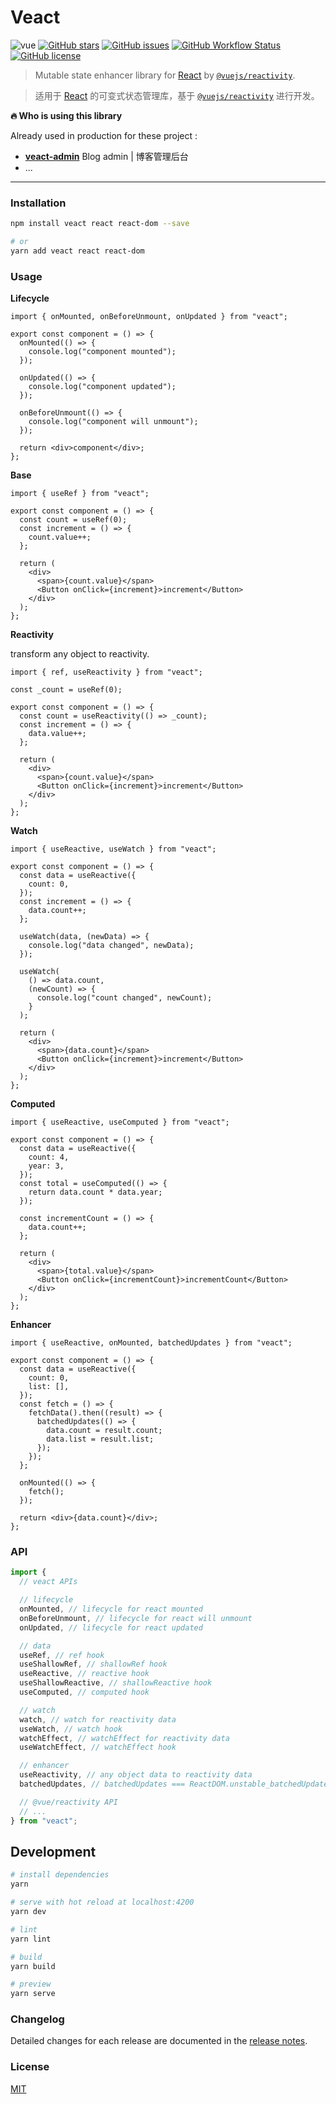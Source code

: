 # Veact

![vue](https://img.shields.io/badge/MADE%20WITH-VEACT-42a97a?style=for-the-badge&labelColor=35495d)
[![GitHub stars](https://img.shields.io/github/stars/veactjs/veact.svg?style=for-the-badge)](https://github.com/veactjs/veact/stargazers)
[![GitHub issues](https://img.shields.io/github/issues-raw/veactjs/veact.svg?style=for-the-badge)](https://github.com/veactjs/veact/issues)
[![GitHub Workflow Status](https://img.shields.io/github/workflow/status/veactjs/veact/Deploy?label=deploy&style=for-the-badge)](https://github.com/veactjs/veact/actions?query=workflow:%22Deploy%22)
[![GitHub license](https://img.shields.io/github/license/veactjs/veact.svg?style=for-the-badge)](https://github.com/veactjs/veact/blob/master/LICENSE)

> Mutable state enhancer library for [React](https://github.com/facebook/react) by [`@vuejs/reactivity`](https://github.com/vuejs/vue-next).

> 适用于 [React](https://github.com/facebook/react) 的可变式状态管理库，基于 [`@vuejs/reactivity`](https://github.com/vuejs/vue-next) 进行开发。

**🔥 Who is using this library**

Already used in production for these project :

- **[veact-admin](https://github.com/surmon-china/veact-admin)** Blog admin | 博客管理后台
- ...

---

### Installation

```bash
npm install veact react react-dom --save

# or
yarn add veact react react-dom
```

### Usage

**Lifecycle**

```tsx
import { onMounted, onBeforeUnmount, onUpdated } from "veact";

export const component = () => {
  onMounted(() => {
    console.log("component mounted");
  });

  onUpdated(() => {
    console.log("component updated");
  });

  onBeforeUnmount(() => {
    console.log("component will unmount");
  });

  return <div>component</div>;
};
```

**Base**

```tsx
import { useRef } from "veact";

export const component = () => {
  const count = useRef(0);
  const increment = () => {
    count.value++;
  };

  return (
    <div>
      <span>{count.value}</span>
      <Button onClick={increment}>increment</Button>
    </div>
  );
};
```

**Reactivity**

transform any object to reactivity.

```tsx
import { ref, useReactivity } from "veact";

const _count = useRef(0);

export const component = () => {
  const count = useReactivity(() => _count);
  const increment = () => {
    data.value++;
  };

  return (
    <div>
      <span>{count.value}</span>
      <Button onClick={increment}>increment</Button>
    </div>
  );
};
```

**Watch**

```tsx
import { useReactive, useWatch } from "veact";

export const component = () => {
  const data = useReactive({
    count: 0,
  });
  const increment = () => {
    data.count++;
  };

  useWatch(data, (newData) => {
    console.log("data changed", newData);
  });

  useWatch(
    () => data.count,
    (newCount) => {
      console.log("count changed", newCount);
    }
  );

  return (
    <div>
      <span>{data.count}</span>
      <Button onClick={increment}>increment</Button>
    </div>
  );
};
```

**Computed**

```tsx
import { useReactive, useComputed } from "veact";

export const component = () => {
  const data = useReactive({
    count: 4,
    year: 3,
  });
  const total = useComputed(() => {
    return data.count * data.year;
  });

  const incrementCount = () => {
    data.count++;
  };

  return (
    <div>
      <span>{total.value}</span>
      <Button onClick={incrementCount}>incrementCount</Button>
    </div>
  );
};
```

**Enhancer**

```tsx
import { useReactive, onMounted, batchedUpdates } from "veact";

export const component = () => {
  const data = useReactive({
    count: 0,
    list: [],
  });
  const fetch = () => {
    fetchData().then((result) => {
      batchedUpdates(() => {
        data.count = result.count;
        data.list = result.list;
      });
    });
  };

  onMounted(() => {
    fetch();
  });

  return <div>{data.count}</div>;
};
```

### API

```ts
import {
  // veact APIs

  // lifecycle
  onMounted, // lifecycle for react mounted
  onBeforeUnmount, // lifecycle for react will unmount
  onUpdated, // lifecycle for react updated

  // data
  useRef, // ref hook
  useShallowRef, // shallowRef hook
  useReactive, // reactive hook
  useShallowReactive, // shallowReactive hook
  useComputed, // computed hook

  // watch
  watch, // watch for reactivity data
  useWatch, // watch hook
  watchEffect, // watchEffect for reactivity data
  useWatchEffect, // watchEffect hook

  // enhancer
  useReactivity, // any object data to reactivity data
  batchedUpdates, // batchedUpdates === ReactDOM.unstable_batchedUpdates

  // @vue/reactivity API
  // ...
} from "veact";
```

## Development

```bash
# install dependencies
yarn

# serve with hot reload at localhost:4200
yarn dev

# lint
yarn lint

# build
yarn build

# preview
yarn serve
```

### Changelog

Detailed changes for each release are documented in the [release notes](https://github.com/veactjs/veact/blob/master/CHANGELOG.md).

### License

[MIT](https://github.com/veactjs/veact/blob/master/LICENSE)

